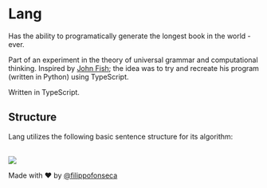 # Lang

Has the ability to programatically generate the longest book in the world - ever.

Part of an experiment in the theory of universal grammar and computational thinking. Inspired by [John Fish](https://www.github.com/johnafish); the idea was to try and recreate his program (written in Python) using TypeScript.

Written in TypeScript.

## Structure

Lang utilizes the following basic sentence structure for its algorithm:

<br />

<img src="https://i.ibb.co/CtTSt4j/Untitled-Diagram.png" />

<br />

Made with ❤️ by [@filippofonseca](https://www.twitter.com/filippofonseca)
